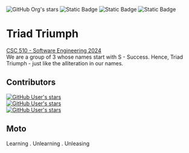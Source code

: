  ![GitHub Org's stars](https://img.shields.io/github/stars/SKS2024SE) ![Static Badge](https://img.shields.io/badge/License-MIT-green?style=flat) ![Static Badge](https://img.shields.io/badge/Language-Python-blue?style=flat&logo=python) ![Static Badge](https://img.shields.io/badge/Platform-Linux-green?style=flat&logo=linux)

# Triad Triumph 
[CSC 510 - Software Engineering 2024](https://txt.github.io/se24fall/index.html) <br>
We are a group of 3 whose names start with S - Success. Hence, Triad Triumph - just like the alliteration in our names.

## Contributors 
[![GitHub User's stars](https://img.shields.io/github/stars/Ks-Weasley?logo=github&label=Krithika%20Swaminathan)](https://github.com/Ks-Weasley) <br>
[![GitHub User's stars](https://img.shields.io/github/stars/SandhiyaS24?logo=github&label=Sandhiya%20Shunmugavel)](https://github.com/SandhiyaS24) <br>
[![GitHub User's stars](https://img.shields.io/github/stars/Sanjaeyss?logo=github&label=Sanjaey%20Shunmuga%20Sundaram)](https://github.com/Sanjaeyss)

## Moto
Learning . Unlearning . Unleasing
